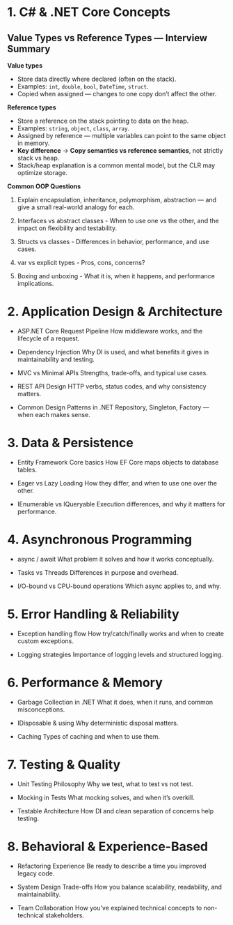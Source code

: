 # 1. C# & .NET Core Concepts

## **Value Types vs Reference Types — Interview Summary**

**Value types**

  - Store data directly where declared (often on the stack).
  - Examples: `int`, `double`, `bool`, `DateTime`, `struct`.
  - Copied when assigned — changes to one copy don’t affect the other.

**Reference types**

  - Store a reference on the stack pointing to data on the heap.
  - Examples: `string`, `object`, `class`, `array`.
  - Assigned by reference — multiple variables can point to the same object in memory.  
  - **Key difference** → **Copy semantics vs reference semantics**, not strictly stack vs heap.
  - Stack/heap explanation is a common mental model, but the CLR may optimize storage.

**Common OOP Questions**

1. Explain encapsulation, inheritance, polymorphism, abstraction — and give a small real-world analogy for each.
   
2. Interfaces vs abstract classes - When to use one vs the other, and the impact on flexibility and testability.
   
3. Structs vs classes - Differences in behavior, performance, and use cases.
   
5. var vs explicit types - Pros, cons, concerns?
   
6. Boxing and unboxing - What it is, when it happens, and performance implications.

# 2. Application Design & Architecture

- ASP.NET Core Request Pipeline
  How middleware works, and the lifecycle of a request.

- Dependency Injection
  Why DI is used, and what benefits it gives in maintainability and testing.

- MVC vs Minimal APIs
  Strengths, trade-offs, and typical use cases.

- REST API Design 
  HTTP verbs, status codes, and why consistency matters.

- Common Design Patterns in .NET
  Repository, Singleton, Factory — when each makes sense.

# 3. Data & Persistence

- Entity Framework Core basics
  How EF Core maps objects to database tables.

- Eager vs Lazy Loading
  How they differ, and when to use one over the other.

- IEnumerable vs IQueryable
  Execution differences, and why it matters for performance.

# 4. Asynchronous Programming

- async / await
  What problem it solves and how it works conceptually.

- Tasks vs Threads
  Differences in purpose and overhead.

- I/O-bound vs CPU-bound operations
  Which async applies to, and why.

# 5. Error Handling & Reliability

- Exception handling flow
  How try/catch/finally works and when to create custom exceptions.

- Logging strategies
  Importance of logging levels and structured logging.

# 6. Performance & Memory

- Garbage Collection in .NET
  What it does, when it runs, and common misconceptions.

- IDisposable & using
  Why deterministic disposal matters.

- Caching
  Types of caching and when to use them.

# 7. Testing & Quality

- Unit Testing Philosophy
  Why we test, what to test vs not test.

- Mocking in Tests
  What mocking solves, and when it’s overkill.

- Testable Architecture
  How DI and clean separation of concerns help testing.

# 8. Behavioral & Experience-Based

- Refactoring Experience
  Be ready to describe a time you improved legacy code.

- System Design Trade-offs
  How you balance scalability, readability, and maintainability.

- Team Collaboration
  How you’ve explained technical concepts to non-technical stakeholders.